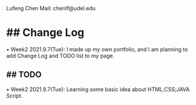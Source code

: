 <!DOCTYPE html>
<html>
<head>
<title>4adad</title>
</head>
<body>  
<i1>Lufeng Chen<i2>   
<i1>Mail: chenlf@udel.edu<i2>

  <h1>## Change Log</h1>

<p1>• Week2 2021.9.7(Tue): I made up my own portfolio, and I am planning to add Change Log and TODO list to my page.</p1>

  <h2>## TODO</h2>

  <p2>• Week2 2021.9.7(Tue):  Learning some basic idea about HTML;CSS;JAVA Script.</p2>

</body>
</html>
